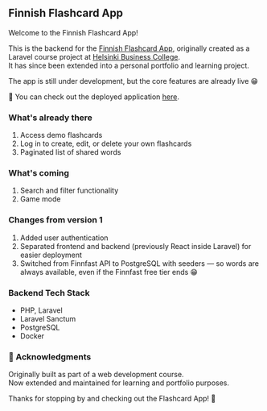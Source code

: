 ## Finnish Flashcard App

Welcome to the Finnish Flashcard App!

This is the backend for the [Finnish Flashcard App](https://github.com/DarjaElina/finnish-flashcard-app-frontend), originally created as a Laravel course project at [Helsinki Business College](https://www.bc.fi/).  
It has since been extended into a personal portfolio and learning project.

The app is still under development, but the core features are already live 😁

🪩 You can check out the deployed application [here](https://finnish-flashcard-app-frontend.vercel.app/login).

### What's already there
1. Access demo flashcards  
2. Log in to create, edit, or delete your own flashcards  
3. Paginated list of shared words  

### What's coming
1. Search and filter functionality  
2. Game mode  


### Changes from version 1
1. Added user authentication  
2. Separated frontend and backend (previously React inside Laravel) for easier deployment  
3. Switched from Finnfast API to PostgreSQL with seeders — so words are always available, even if the Finnfast free tier ends 😁  


### Backend Tech Stack
- PHP, Laravel  
- Laravel Sanctum  
- PostgreSQL  
- Docker  

### 🙌 Acknowledgments

Originally built as part of a web development course.  
Now extended and maintained for learning and portfolio purposes.

Thanks for stopping by and checking out the Flashcard App! 💙
